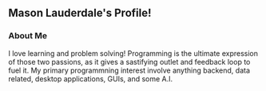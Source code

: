 ## Mason Lauderdale's Profile!

### About Me
I love learning and problem solving! Programming is the ultimate expression of those two passions, as it gives a sastifying outlet and feedback loop to fuel it. 
My primary programmning interest involve anything backend, data related, desktop applications, GUIs, and some A.I. 
